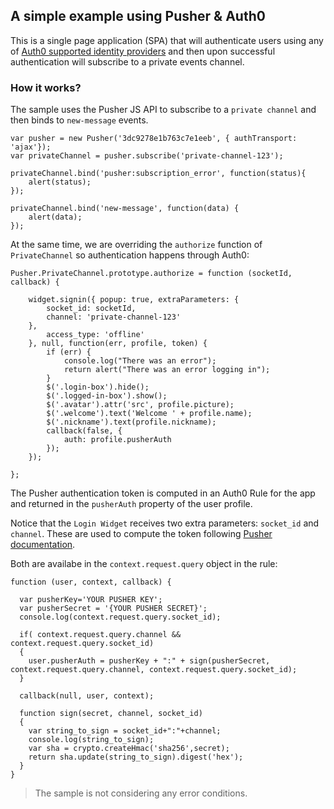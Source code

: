 ## A simple example using Pusher & Auth0

This is a single page application (SPA) that will authenticate users using any of [Auth0 supported identity providers](https://docs.uth0.com/identityproviders) and then upon successful authentication will subscribe to a private events channel.

### How it works?
The sample uses the Pusher JS API to subscribe to a `private channel` and then binds to `new-message` events.

```
var pusher = new Pusher('3dc9278e1b763c7e1eeb', { authTransport: 'ajax'});
var privateChannel = pusher.subscribe('private-channel-123');

privateChannel.bind('pusher:subscription_error', function(status){
    alert(status);
});

privateChannel.bind('new-message', function(data) {
    alert(data);
});
```

At the same time, we are overriding the `authorize` function of `PrivateChannel` so authentication happens through Auth0:

```
Pusher.PrivateChannel.prototype.authorize = function (socketId, callback) {
    
    widget.signin({ popup: true, extraParameters: { 
        socket_id: socketId,
        channel: 'private-channel-123'
    },
        access_type: 'offline'
    }, null, function(err, profile, token) {
        if (err) {
            console.log("There was an error");
            return alert("There was an error logging in");
        } 
        $('.login-box').hide();
        $('.logged-in-box').show();
        $('.avatar').attr('src', profile.picture);
        $('.welcome').text('Welcome ' + profile.name);
        $('.nickname').text(profile.nickname);
        callback(false, {
            auth: profile.pusherAuth
        });
    });

};
```

The Pusher authentication token is computed in an Auth0 Rule for the app and returned in the `pusherAuth` property of the user profile.

Notice that the `Login Widget` receives two extra parameters: `socket_id` and `channel`. These are used to compute the token following [Pusher documentation]().

Both are availabe in the `context.request.query` object in the rule:

```
function (user, context, callback) {
  
  var pusherKey='YOUR PUSHER KEY';
  var pusherSecret = '{YOUR PUSHER SECRET}';
  console.log(context.request.query.socket_id);
  
  if( context.request.query.channel && context.request.query.socket_id)
  {
    user.pusherAuth = pusherKey + ":" + sign(pusherSecret, context.request.query.channel, context.request.query.socket_id);
  }
  
  callback(null, user, context);
  
  function sign(secret, channel, socket_id)
  {
    var string_to_sign = socket_id+":"+channel;
    console.log(string_to_sign);
    var sha = crypto.createHmac('sha256',secret);
    return sha.update(string_to_sign).digest('hex');
  }
}
```

> The sample is not considering any error conditions. 
